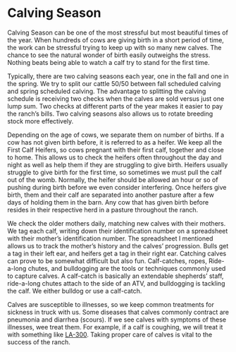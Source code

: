 # Calving Season

Calving Season can be one of the most stressful but most beautiful times of the year. When hundreds of cows are giving birth in a short period of time, the work can be stressful trying to keep up with so many new calves. The chance to see the natural wonder of birth easily outweighs the stress. Nothing beats being able to watch a calf try to stand for the first time.

Typically, there are two calving seasons each year, one in the fall and one in the spring. We try to split our cattle 50/50 between fall scheduled calving and spring scheduled calving. The advantage to splitting the calving schedule is receiving two checks when the calves are sold versus just one lump sum. Two checks at different parts of the year makes it easier to pay the ranch’s bills. Two calving seasons also allows us to rotate breeding stock more effectively. 

Depending on the age of cows, we separate them on number of births. If a cow has not given birth before, it is referred to as a heifer. We keep all the First Calf Heifers, so cows pregnant with their first calf, together and close to home. This allows us to check the heifers often throughout the day and night as well as help them if they are struggling to give birth. Heifers usually struggle to give birth for the first time, so sometimes we must pull the calf out of the womb. Normally, the heifer should be allowed an hour or so of pushing during birth before we even consider interfering. Once heifers give birth, them and their calf are separated into another pasture after a few days of holding them in the barn. Any cow that has given birth before resides in their respective herd in a pasture throughout the ranch. 

We check the older mothers daily, matching new calves with their mothers. We tag each calf, writing down their identification number on a spreadsheet with their mother’s identification number. The spreadsheet I mentioned allows us to track the mother’s history and the calves’ progression. Bulls get a tag in their left ear, and heifers get a tag in their right ear. Catching calves can prove to be somewhat difficult but also fun. Calf-catches, ropes, Ride-a-long chutes, and bulldogging are the tools or techniques commonly used to capture calves. A calf-catch is basically an extendable shepherds’ staff, ride-a-long chutes attach to the side of an ATV, and bulldogging is tackling the calf. We either bulldog or use a calf-catch. 

Calves are susceptible to illnesses, so we keep common treatments for sickness in truck with us. Some diseases that calves commonly contract are pneumonia and diarrhea (scours). If we see calves with symptoms of these illnesses, wee treat them. For example, if a calf is coughing, we will treat it with something like [LA-300](https://www.drugs.com/pro/noromycin-300-la.html). Taking proper care of calves is vital to the success of the ranch.
